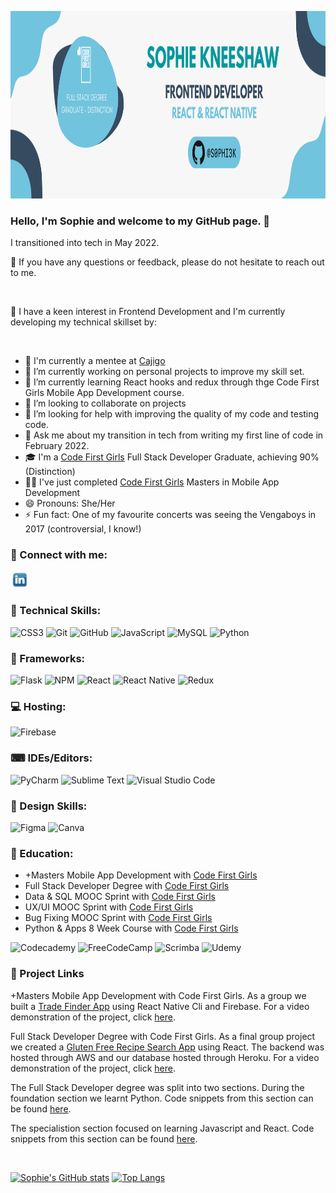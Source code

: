 <p align='center'> 
<img src="Images/SophieKneeshaw.png" alt='my banner' width='100%' height=300px>
</p>

### Hello, I'm Sophie and welcome to my GitHub page. 👋

I transitioned into tech in May 2022.

💬 If you have any questions or feedback, please do not hesitate to reach out to me.

<br>

🎉 I have a keen interest in Frontend Development and I'm currently developing my technical skillset by:

<br>

- 💃 I'm currently a mentee at [Cajigo](http://www.structur3dpeople.co.uk/cajigo/)
- 🔭 I’m currently working on personal projects to improve my skill set.
- 🌱 I’m currently learning React hooks and redux through thge Code First Girls Mobile App Development course.
- 👯 I’m looking to collaborate on projects
- 🤔 I’m looking for help with improving the quality of my code and testing code.
- 💬 Ask me about my transition in tech from writing my first line of code in February 2022.
- 🎓 I'm a [Code First Girls](https://codefirstgirls.com/courses/cfgdegree/) Full Stack Developer Graduate, achieving 90% (Distinction)
- 👩‍🎓 I've just completed [Code First Girls](https://codefirstgirls.com/courses/masters/) Masters in Mobile App Development
- 😄 Pronouns: She/Her
- ⚡ Fun fact: One of my favourite concerts was seeing the Vengaboys in 2017 (controversial, I know!)

### 🤝 Connect with me: <a href="https://www.linkedin.com/in/sophierkneeshaw">

<img src="Images\LinkedIn.png" alt='LinkedIn Icon'  width='30px'/></a>
<br>

### 💼 Technical Skills:

![CSS3](https://img.shields.io/badge/css3-%231572B6.svg?style=for-the-badge&logo=css3&logoColor=white) ![Git](https://img.shields.io/badge/git-%23F05033.svg?style=for-the-badge&logo=git&logoColor=white) ![GitHub](https://img.shields.io/badge/github-%23121011.svg?style=for-the-badge&logo=github&logoColor=white) ![JavaScript](https://img.shields.io/badge/javascript-%23323330.svg?style=for-the-badge&logo=javascript&logoColor=%23F7DF1E) ![MySQL](https://img.shields.io/badge/mysql-%2300f.svg?style=for-the-badge&logo=mysql&logoColor=white) ![Python](https://img.shields.io/badge/python-3670A0?style=for-the-badge&logo=python&logoColor=ffdd54)
<br>

### 📄 Frameworks:

![Flask](https://img.shields.io/badge/flask-%23000.svg?style=for-the-badge&logo=flask&logoColor=white) ![NPM](https://img.shields.io/badge/NPM-%23000000.svg?style=for-the-badge&logo=npm&logoColor=white) ![React](https://img.shields.io/badge/react-%2320232a.svg?style=for-the-badge&logo=react&logoColor=%2361DAFB) ![React Native](https://img.shields.io/badge/react_native-%2320232a.svg?style=for-the-badge&logo=react&logoColor=%2361DAFB) ![Redux](https://img.shields.io/badge/redux-%23593d88.svg?style=for-the-badge&logo=redux&logoColor=white)
<br>

### 💻 Hosting:

![Firebase](https://img.shields.io/badge/firebase-%23039BE5.svg?style=for-the-badge&logo=firebase)
<br>

### ⌨ IDEs/Editors:

![PyCharm](https://img.shields.io/badge/pycharm-143?style=for-the-badge&logo=pycharm&logoColor=black&color=black&labelColor=green) ![Sublime Text](https://img.shields.io/badge/sublime_text-%23575757.svg?style=for-the-badge&logo=sublime-text&logoColor=important) ![Visual Studio Code](https://img.shields.io/badge/Visual%20Studio%20Code-0078d7.svg?style=for-the-badge&logo=visual-studio-code&logoColor=white)
<br>

### 🎨 Design Skills:

![Figma](https://img.shields.io/badge/figma-%23F24E1E.svg?style=for-the-badge&logo=figma&logoColor=white) ![Canva](https://img.shields.io/badge/Canva-%2300C4CC.svg?style=for-the-badge&logo=Canva&logoColor=white)
<br>

### 🏢 Education:

- +Masters Mobile App Development with [Code First Girls](https://codefirstgirls.com/courses/masters/)
- Full Stack Developer Degree with [Code First Girls](https://codefirstgirls.com/courses/cfgdegree/)
- Data & SQL MOOC Sprint with [Code First Girls](https://codefirstgirls.com/courses/moocs/)
- UX/UI MOOC Sprint with [Code First Girls](https://codefirstgirls.com/courses/moocs/)
- Bug Fixing MOOC Sprint with [Code First Girls](https://codefirstgirls.com/courses/moocs/)
- Python & Apps 8 Week Course with [Code First Girls](https://codefirstgirls.com/courses/classes/coding-kickstarter/)

![Codecademy](https://img.shields.io/badge/Codecademy-FFF0E5?style=for-the-badge&logo=codecademy&logoColor=1F243A) ![FreeCodeCamp](https://img.shields.io/badge/Freecodecamp-%23123.svg?&style=for-the-badge&logo=freecodecamp&logoColor=green) ![Scrimba](https://img.shields.io/badge/scrimba-2B283A?style=for-the-badge&logo=scrimba&logoColor=white) ![Udemy](https://img.shields.io/badge/Udemy-A435F0?style=for-the-badge&logo=Udemy&logoColor=white)
<br>

### 📌 Project Links

+Masters Mobile App Development with Code First Girls. As a group we built a [Trade Finder App](https://github.com/Group4-MobileDevelopment-CFG/TradeFinderApp) using React Native Cli and Firebase. For a video demonstration of the project, click [here](https://youtu.be/guPy6ngv9-A).

Full Stack Developer Degree with Code First Girls. As a final group project we created a [Gluten Free Recipe Search App](https://github.com/sassaf1994/CFGProjectGroup7GlutenFree) using React. The backend was hosted through AWS and our database hosted through Heroku. For a video demonstration of the project, click [here](https://youtu.be/mdvzDYHeapU).

The Full Stack Developer degree was split into two sections. During the foundation section we learnt Python. Code snippets from this section can be found [here](https://github.com/S0PHI3K/Foundation).

The specialistion section focused on learning Javascript and React. Code snippets from this section can be found [here](https://github.com/S0PHI3K/Specialisation).

<br>

[![Sophie's GitHub stats](https://github-readme-stats.vercel.app/api?username=S0PHI3K)](https://github.com/anuraghazra/github-readme-stats)
[![Top Langs](https://github-readme-stats.vercel.app/api/top-langs/?username=S0PHI3K&layout=compact&theme=tokyonight)](https://github.com/anuraghazra/github-readme-stats)
